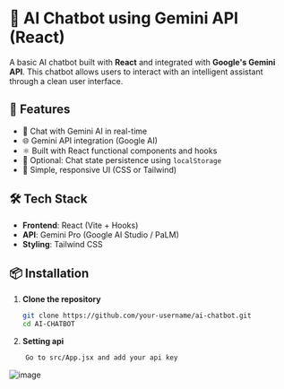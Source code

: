 # 🤖 AI Chatbot using Gemini API (React)

A basic AI chatbot built with **React** and integrated with **Google's Gemini API**. This chatbot allows users to interact with an intelligent assistant through a clean user interface.

## 🚀 Features

- 💬 Chat with Gemini AI in real-time
- 🌐 Gemini API integration (Google AI)
- ⚛️ Built with React functional components and hooks
- 💾 Optional: Chat state persistence using `localStorage`
- 🎨 Simple, responsive UI (CSS or Tailwind)

## 🛠️ Tech Stack

- **Frontend**: React (Vite + Hooks)
- **API**: Gemini Pro (Google AI Studio / PaLM)
- **Styling**: Tailwind CSS 

## 📦 Installation

1. **Clone the repository**

   ```bash
   git clone https://github.com/your-username/ai-chatbot.git
   cd AI-CHATBOT
2. **Setting api**
```bash
    Go to src/App.jsx and add your api key
```
![image](https://github.com/user-attachments/assets/7cf3fa57-409b-419b-a760-d6f45e9d2b83)

